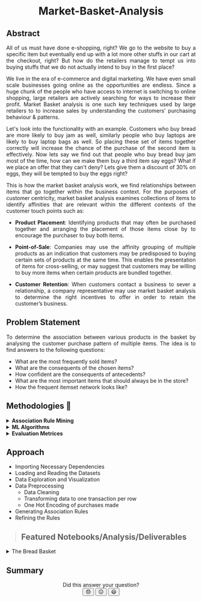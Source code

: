 # <p align=center> Market-Basket-Analysis

## Abstract

<p align=justify>
All of us must have done e-shopping, right? We go to the website to buy a specific item but eventually end up with a lot more other stuffs in our cart at the checkout, right? But how do the retailers manage to tempt us into buying stuffs that we do not actually intend to buy in the first place?</p>
<p align=justify>
We live in the era of e-commerce and digital marketing. We have even small scale businesses going online as the opportunities are endless. Since a huge chunk of the people who have access to internet is switching to online shopping, large retailers are actively searching for ways to increase their profit. Market Basket analysis is one such key techniques used by large retailers to to increase sales by understanding the customers' purchasing behaviour & patterns.</p>
<p align=justify> 
Let's look into the functionality with an example. Customers who buy bread are more likely to buy jam as well, similarly people who buy laptops are likely to buy laptop bags as well. So placing these set of items together correctly will increase the chance of the purchase of the second item is effectively. Now lets say we find out that people who buy bread buy jam most of the time, how can we make them buy a third item say eggs? What if we place an offer that they can't deny? Lets give them a discount of 30% on eggs, they will be tempted to buy the eggs right?</p>
<p align=justify>
This is how the market basket analysis work, we find relationships between items that go together within the business context. For the purposes of customer centricity, market basket analysis examines collections of items to identify affinities that are relevant within the different contexts of the customer touch points such as:</p>

  - <p align=justify><b>Product Placement</b>: Identifying products that may often be purchased together and arranging the placement of those items close by to encourage the purchaser to buy both items.
  - <p align=justify><b>Point-of-Sale</b>: Companies may use the affinity grouping of multiple products as an indication that customers may be predisposed to buying certain sets of products at the same time. This enables the presentation of items for cross-selling, or may suggest that customers may be willing to buy more items when certain products are bundled together.
- <p align=justify><b>Customer Retention</b>: When customers contact a business to sever a relationship, a company representative may use market basket analysis to determine the right incentives to offer in order to retain the customer’s business.

  
## Problem Statement
<p align=justify>To determine the association between various products in the basket by analysing the customer purchase pattern of multiple items. The idea is to find answers to the following questions:</p>

- What are the most frequently sold items? 
- What are the consequents of the chosen items?
- How confident are the consequents of antecedents?
- What are the most important items that should always be in the store?
- How the frequent itemset network looks like?

  
## Methodologies 🔰
<details>
<summary><b>Association Rule Mining</b></summary>
<p align=justify>
Association rule mining is a data mining approach used to explore and interpret large transactional datasets to identify unique patterns and rules. Association rules identify frequent patterns and associations among every distinct set of transactions. This is generally carried out in two steps:

- Itemset Generation
- Rule Generation
</p>
</details>
  
<details>
<summary><b>ML Algorithms</b></summary>
<p align=justify>
<b>Apriori Algorithm :</b> It allows us to generate all frequent itemsets by pruning all the supersets of an itemset which do not satisfy the minimum support threshold. It works on the basis of the Apriori principle which states that <em>"every subset of a frequent itemset must also be frequent"</em>.
  
  - generates all itemsets of length one & prune itemsets that do not satisfy the minimumn threshold creteria
  - generates all itemsets of length two & prune itemsets that do not satisfy the minimumn threshold creteria
  - continues the process with a unit increase in the length of itemsets at every iteration until the maximal frequent itemset is achieved
</p>
<p align=justify>
<b>ECLAT Algorithm :</b> It is a depth-first search based algorithm which uses vertical data format which makes it more memory efficient and faster than the Apriori algorithm as it does not have to scan the entire database repeatedly.
  
  - stores for each item the transaction ids in a vertical dat format
  - determine the support of k-item sets by intersecting the list of transaction ids of two (k-1)-item sets from which it is generated
</p>
  
</details>  
<details>
<summary><b>Evaluation Metrices</b></summary>
<p align=justify>
The frequent itemsets and association rules are generated generally on the basis of three evaluation metrices i.e support, confidence and lift. Let X be an antecedent and Y be the corresponding consequent. Then,
  
  - `Support(X) = probability(X)`
  - `Confidence(X → Y) = support(X,Y)/support(X)`
  - `Lift(X → Y) = support(X,Y)/[support(X).support(Y)]`
</p>
</details>
  
## Approach
- Importing Necessary Dependencies
- Loading and Reading the Datasets
- Data Exploration and Visualization
- Data Preprocessing
  - Data Cleaning
  - Transforming data to one transaction per row
  - One Hot Encoding of purchases made
- Generating Association Rules
- Refining the Rules
  
> ## Featured Notebooks/Analysis/Deliverables
<details>
<summary>The Bread Basket</summary>
<p>[NoteBook1]()<br>[NoteBook2]()</p>
</details>
 
## Summary



<div class="intercom-reaction-picker" align="center" dir="ltr">
    <div class="intercom-reaction-prompt">Did this answer your question?</div>
      <button class="intercom-reaction" data-reaction-text="disappointed" tabindex="0" aria-label="Disappointed Reaction">
        <span data-emoji="disappointed" title="Disappointed" align="center">😞</span>
      </button>
      <button class="intercom-reaction" data-reaction-text="neutral_face" tabindex="0" aria-label="Neutral face Reaction">
        <span data-emoji="neutral_face" title="Neutral face">😐</span>
      </button>
      <button class="intercom-reaction" data-reaction-text="smiley" tabindex="0" aria-label="Smiley Reaction">
        <span data-emoji="smiley" title="Smiley">😃</span>
      </button>
  </div>
